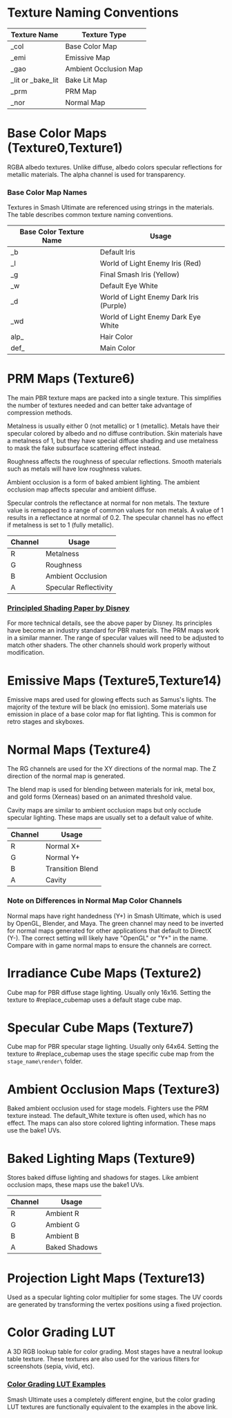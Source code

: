 # Texture Naming Conventions
| Texture Name | Texture Type |
| --- | --- |
| _col | Base Color Map |
| _emi | Emissive Map |
| _gao | Ambient Occlusion Map |
| _lit or _bake_lit | Bake Lit Map |
| _prm | PRM Map |
| _nor | Normal Map |

# Base Color Maps (Texture0,Texture1)
RGBA albedo textures. Unlike diffuse, albedo colors specular reflections for metallic materials.
The alpha channel is used for transparency.

### Base Color Map Names
Textures in Smash Ultimate are referenced using strings in the materials. The table describes common
texture naming conventions.

| Base Color Texture Name | Usage |
| --- | --- |
| _b | Default Iris |
| _l | World of Light Enemy Iris (Red) |
| _g | Final Smash Iris (Yellow) |
| _w | Default Eye White |
| _d | World of Light Enemy Dark Iris (Purple) |
| _wd | World of Light Enemy Dark Eye White |
| alp_ | Hair Color |
| def_ | Main Color |

# PRM Maps (Texture6)
The main PBR texture maps are packed into a single texture. This simplifies the number of textures
needed and can better take advantage of compression methods.

Metalness is usually either 0 (not metallic) or 1 (metallic). Metals have their specular colored by albedo and no diffuse contribution. 
Skin materials have a metalness of 1, but they have special diffuse shading and use metalness to mask the fake subsurface scattering effect instead.

Roughness affects the roughness of specular reflections. Smooth materials such as metals will have low roughness values.

Ambient occlusion is a form of baked ambient lighting. The ambient occlusion map affects specular and ambient diffuse.

Specular controls the reflectance at normal for non metals. The texture value is remapped to a range
of common values for non metals. A value of 1 results in a reflectance at normal of 0.2. The specular channel has no effect if metalness is set to 1 (fully metallic).

| Channel | Usage |
| --- | --- |
| R | Metalness  |
| G | Roughness   |
| B | Ambient Occlusion |
| A | Specular Reflectivity |


### [Principled Shading Paper by Disney](https://static1.squarespace.com/static/58586fa5ebbd1a60e7d76d3e/t/593a3afa46c3c4a376d779f6/1496988449807/s2012_pbs_disney_brdf_notes_v2.pdf)
For more technical details, see the above paper by Disney. Its principles have become an industry standard for PBR materials. 
The PRM maps work in a similar manner. The range of specular values will need to be adjusted to match other shaders. 
The other channels should work properly without modification.

# Emissive Maps (Texture5,Texture14)
Emissive maps ared used for glowing effects such as Samus's lights. The majority of the texture will
be black (no emission). Some materials use emission in place of a base color map for flat lighting.
This is common for retro stages and skyboxes.

# Normal Maps (Texture4)
The RG channels are used for the XY directions of the normal map. The Z direction of the normal map
is generated. 

The blend map is used for blending between materials for ink, metal box, and gold forms
(Xerneas) based on an animated threshold value. 

Cavity maps are similar to ambient occlusion maps but only occlude specular lighting. These maps are usually set to a default value of white.

| Channel | Usage |
| --- | --- |
| R | Normal X+  |
| G | Normal Y+  |
| B | Transition Blend |
| A | Cavity |

### Note on Differences in Normal Map Color Channels
Normal maps have right handedness (Y+) in Smash Ultimate, which is used by OpenGL, Blender, and Maya. The green channel may need to be inverted for normal maps generated for other applications that default to DirectX (Y-). The correct setting will likely have "OpenGL" or "Y+" in the name. Compare with in game normal maps to ensure the channels are correct.

# Irradiance Cube Maps (Texture2)
Cube map for PBR diffuse stage lighting. Usually only 16x16. Setting the texture to #replace_cubemap
uses a default stage cube map.

# Specular Cube Maps (Texture7)
Cube map for PBR specular stage lighting. Usually only 64x64. Setting the texture to #replace_cubemap
uses the stage specific cube map from the `stage_name\render\` folder.

# Ambient Occlusion Maps (Texture3)
Baked ambient occlusion used for stage models. Fighters use the PRM texture instead. The default_White texture is often used, which has no
effect. The maps can also store colored lighting information. These maps use the bake1 UVs.

# Baked Lighting Maps (Texture9)
Stores baked diffuse lighting and shadows for stages. Like ambient occlusion maps, these maps use the bake1 UVs. 

| Channel | Usage |
| --- | --- |
| R | Ambient R  |
| G | Ambient G  |
| B | Ambient B |
| A | Baked Shadows |

# Projection Light Maps (Texture13)
Used as a specular lighting color multiplier for some stages. The UV coords are generated by transforming the vertex positions using a fixed projection. 

# Color Grading LUT
A 3D RGB lookup table for color grading. Most stages have a neutral lookup table texture. These
textures are also used for the various filters for screenshots (sepia, vivid, etc).

### [Color Grading LUT Examples](https://docs.unrealengine.com/en-us/Engine/Rendering/PostProcessEffects/UsingLUTs)
Smash Ultimate uses a completely different engine, but the color grading LUT textures are
functionally equivalent to the examples in the above link.  
